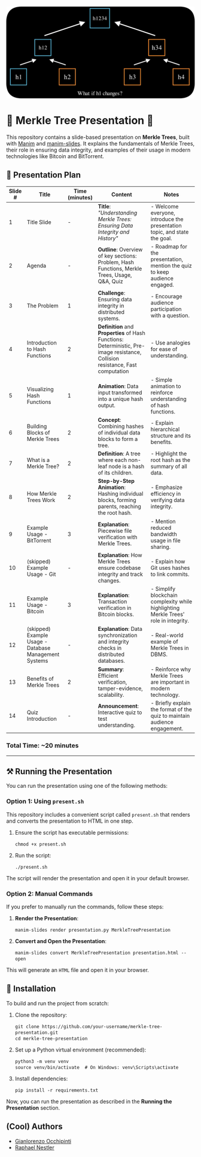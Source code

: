 <p>
   <img src="https://raw.githubusercontent.com/renuo/merkle-tree-presentation/main/img/logo.png"  alt="Presentation Logo"></img>
</p>

# 🌳 Merkle Tree Presentation 🌳 

This repository contains a slide-based presentation on **Merkle Trees**, built with [Manim](https://docs.manim.community/en/stable/) and [manim-slides](https://manim-slides.rtfd.io/). It explains the fundamentals of Merkle Trees, their role in ensuring data integrity, and examples of their usage in modern technologies like Bitcoin and BitTorrent.

## 🎥 Presentation Plan
| Slide # | Title                                                 | Time (minutes) | Content                                                                                                                             | Notes                                                                                           |
|---------|-------------------------------------------------------|----------------|-------------------------------------------------------------------------------------------------------------------------------------|-------------------------------------------------------------------------------------------------|
| 1       | Title Slide                                           | -              | **Title**: *"Understanding Merkle Trees: Ensuring Data Integrity and History"*                                                      | - Welcome everyone, introduce the presentation topic, and state the goal.                        |
| 2       | Agenda                                                | -              | **Outline**: Overview of key sections: Problem, Hash Functions, Merkle Trees, Usage, Q&A, Quiz                                      | - Roadmap for the presentation, mention the quiz to keep audience engaged.                       |
| 3       | The Problem                                           | 1              | **Challenge**: Ensuring data integrity in distributed systems.                                                                       | - Encourage audience participation with a question.                                              |
| 4       | Introduction to Hash Functions                        | 2              | **Definition** and **Properties** of Hash Functions: Deterministic, Pre-image resistance, Collision resistance, Fast computation     | - Use analogies for ease of understanding.                                                       |
| 5       | Visualizing Hash Functions                            | 1              | **Animation**: Data input transformed into a unique hash output.                                                                    | - Simple animation to reinforce understanding of hash functions.                                 |
| 6       | Building Blocks of Merkle Trees                       | 2              | **Concept**: Combining hashes of individual data blocks to form a tree.                                                             | - Explain hierarchical structure and its benefits.                                               |
| 7       | What is a Merkle Tree?                                | 2              | **Definition**: A tree where each non-leaf node is a hash of its children.                                                          | - Highlight the root hash as the summary of all data.                                             |
| 8       | How Merkle Trees Work                                 | 2              | **Step-by-Step Animation**: Hashing individual blocks, forming parents, reaching the root hash.                                      | - Emphasize efficiency in verifying data integrity.                                               |
| 9       | Example Usage - BitTorrent                            | 3              | **Explanation**: Piecewise file verification with Merkle Trees.                                                                     | - Mention reduced bandwidth usage in file sharing.                                                |
| 10      | (skipped) Example Usage - Git                         | -              | **Explanation**: How Merkle Trees ensure codebase integrity and track changes.                                                      | - Explain how Git uses hashes to link commits.                                                    |
| 11      | Example Usage - Bitcoin                               | 3              | **Explanation**: Transaction verification in Bitcoin blocks.                                                                        | - Simplify blockchain complexity while highlighting Merkle Trees' role in integrity.              |
| 12      | (skipped) Example Usage - Database Management Systems | -              | **Explanation**: Data synchronization and integrity checks in distributed databases.                                                | - Real-world example of Merkle Trees in DBMS.                                                     |
| 13      | Benefits of Merkle Trees                              | 2              | **Summary**: Efficient verification, tamper-evidence, scalability.                                                                  | - Reinforce why Merkle Trees are important in modern technology.                                  |
| 14      | Quiz Introduction                                     | -              | **Announcement**: Interactive quiz to test understanding.                                                                          | - Briefly explain the format of the quiz to maintain audience engagement.                         |

### Total Time: ~20 minutes

---

## ⚒️ Running the Presentation

You can run the presentation using one of the following methods:

### Option 1: Using `present.sh`

This repository includes a convenient script called `present.sh` that renders and converts the presentation to HTML in one step.

1. Ensure the script has executable permissions:
   ```
   chmod +x present.sh
   ```

2. Run the script:
   ```
   ./present.sh
   ```

The script will render the presentation and open it in your default browser.

### Option 2: Manual Commands

If you prefer to manually run the commands, follow these steps:

1. **Render the Presentation**:
   ```
   manim-slides render presentation.py MerkleTreePresentation
   ```

2. **Convert and Open the Presentation**:
   ```
   manim-slides convert MerkleTreePresentation presentation.html --open
   ```

This will generate an `HTML` file and open it in your browser.

## 🐍 Installation

To build and run the project from scratch:

1. Clone the repository:
   ```
   git clone https://github.com/your-username/merkle-tree-presentation.git
   cd merkle-tree-presentation
   ```

2. Set up a Python virtual environment (recommended):
   ```
   python3 -m venv venv
   source venv/bin/activate  # On Windows: venv\Scripts\activate
   ```

3. Install dependencies:
   ```
   pip install -r requirements.txt
   ```

Now, you can run the presentation as described in the **Running the Presentation** section.

## (Cool) Authors

- [Gianlorenzo Occhipinti](https://github.com/Gianlo98)
- [Raphael Nestler](https://github.com/rnestler)